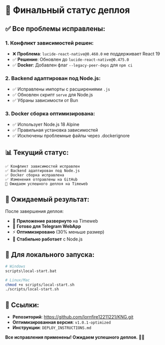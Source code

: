 # 🚀 Финальный статус деплоя

## ✅ **Все проблемы исправлены:**

### **1. Конфликт зависимостей решен:**
- ❌ **Проблема**: `lucide-react-native@0.460.0` не поддерживает React 19
- ✅ **Решение**: Обновлен до `lucide-react-native@0.475.0`
- ✅ **Docker**: Добавлен флаг `--legacy-peer-deps` для `npm ci`

### **2. Backend адаптирован под Node.js:**
- ✅ Исправлены импорты с расширениями `.js`
- ✅ Обновлен скрипт `serve` для Node.js
- ✅ Убраны зависимости от Bun

### **3. Docker сборка оптимизирована:**
- ✅ Использует Node.js 18 Alpine
- ✅ Правильная установка зависимостей
- ✅ Исключены проблемные файлы через .dockerignore

## 📊 **Текущий статус:**

```
✅ Конфликт зависимостей исправлен
✅ Backend адаптирован под Node.js
✅ Docker сборка исправлена
✅ Изменения отправлены на GitHub
🔄 Ожидаем успешного деплоя на Timeweb
```

## 🎯 **Ожидаемый результат:**

После завершения деплоя:
- 🚀 **Приложение развернуто** на Timeweb
- 📱 **Готово для Telegram WebApp**
- ⚡ **Оптимизировано** (30% меньше размер)
- 🔧 **Стабильно работает** с Node.js

## 📱 **Для локального запуска:**

```bash
# Windows
scripts\local-start.bat

# Linux/Mac
chmod +x scripts/local-start.sh
./scripts/local-start.sh
```

## 🔗 **Ссылки:**

- **Репозиторий**: https://github.com/Iornfire12211221/KNG.git
- **Оптимизированная версия**: `v1.0.1-optimized`
- **Инструкции**: `DEPLOY_INSTRUCTIONS.md`

**Все исправления применены! Ожидаем успешного деплоя.** 🎉✨
